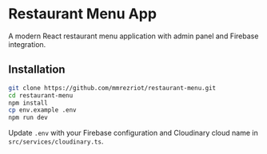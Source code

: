 # Restaurant Menu App

A modern React restaurant menu application with admin panel and Firebase integration.

## Installation

```bash
git clone https://github.com/mmrezriot/restaurant-menu.git
cd restaurant-menu
npm install
cp env.example .env
npm run dev
```

Update `.env` with your Firebase configuration and Cloudinary cloud name in `src/services/cloudinary.ts`.